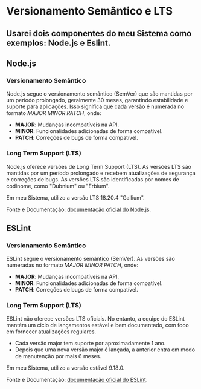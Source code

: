 # Versionamento Semântico e LTS

## Usarei dois componentes do meu Sistema como exemplos: Node.js e Eslint. 

## Node.js

### Versionamento Semântico
Node.js segue o versionamento semântico (SemVer) que são mantidas por um período prolongado, geralmente 30 meses, garantindo estabilidade e suporte para aplicações. Isso significa que cada versão é numerada no formato *MAJOR MINOR PATCH*, onde:
- **MAJOR**: Mudanças incompatíveis na API.
- **MINOR**: Funcionalidades adicionadas de forma compatível.
- **PATCH**: Correções de bugs de forma compatível.

### Long Term Support (LTS)
Node.js oferece versões de Long Term Support (LTS). As versões LTS são mantidas por um período prolongado e recebem atualizações de segurança e correções de bugs. As versões LTS são identificadas por nomes de codinome, como "Dubnium" ou "Erbium".

Em meu Sistema, utilizo a versão LTS 18.20.4 "Gallium".

Fonte e Documentação: [documentação oficial do Node.js](https://nodejs.org/en/about/releases/).

## ESLint

### Versionamento Semântico
ESLint segue o versionamento semântico (SemVer). As versões são numeradas no formato *MAJOR MINOR PATCH*, onde:
- **MAJOR**: Mudanças incompatíveis na API.
- **MINOR**: Funcionalidades adicionadas de forma compatível.
- **PATCH**: Correções de bugs de forma compatível.

### Long Term Support (LTS)
ESLint não oferece versões LTS oficiais. No entanto, a equipe do ESLint mantém um ciclo de lançamentos estável e bem documentado, com foco em fornecer atualizações regulares.
- Cada versão major tem suporte por aproximadamente 1 ano.
- Depois que uma nova versão major é lançada, a anterior entra em modo de manutenção por mais 6 meses.

Em meu Sistema, utilizo a versão estável 9.18.0.

Fonte e Documentação: [documentação oficial do ESLint](https://eslint.org/version-support/).